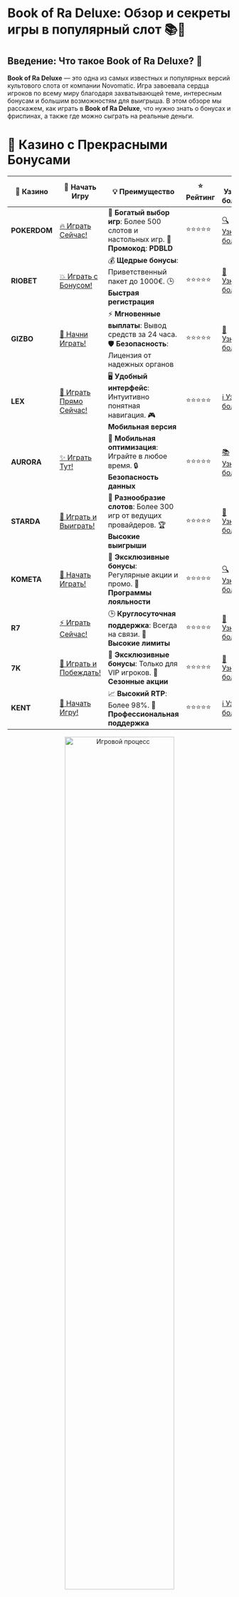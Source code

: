 # **Book of Ra Deluxe: Обзор и секреты игры в популярный слот** 📚💎

## Введение: Что такое **Book of Ra Deluxe**? 🤔

**Book of Ra Deluxe** — это одна из самых известных и популярных версий культового слота от компании Novomatic. Игра завоевала сердца игроков по всему миру благодаря захватывающей теме, интересным бонусам и большим возможностям для выигрыша. В этом обзоре мы расскажем, как играть в **Book of Ra Deluxe**, что нужно знать о бонусах и фриспинах, а также где можно сыграть на реальные деньги.

# 🌟 Казино с Прекрасными Бонусами

| 🎲 **Казино** | 🔗 **Начать Игру** | 💡 **Преимущество** | ⭐ **Рейтинг** | 🔗 **Узнать больше** | 🆕 **Новая информация** |
|--------------|---------------------|---------------------|----------------|----------------------|-------------------------|
| **POKERDOM**  | [🔥 Играть Сейчас!](https://brandplay.link/4k77v2yx) | 🎉 **Богатый выбор игр**: Более 500 слотов и настольных игр. 🎁 **Промокод**: **PDBLD** | ⭐⭐⭐⭐⭐ | [🔍 Узнать больше](https://brandplay.link/4k77v2yx) | 🏆 **Победители турниров** получают эксклюзивные подарки! |
| **RIOBET**    | [💥 Играть с Бонусом!](https://brandplay.link/7xBLTPyj) | 💰 **Щедрые бонусы**: Приветственный пакет до 1000€. 🕒 **Быстрая регистрация** | ⭐⭐⭐⭐⭐ | [📖 Узнать больше](https://brandplay.link/7xBLTPyj) | 💬 **Поддержка 24/7** для комфортной игры в любое время! |
| **GIZBO**     | [🚀 Начни Играть!](https://brandplay.link/bprXw4YV) | ⚡ **Мгновенные выплаты**: Вывод средств за 24 часа. 🛡️ **Безопасность**: Лицензия от надежных органов | ⭐⭐⭐⭐⭐ | [📝 Узнать больше](https://brandplay.link/bprXw4YV) | 🔒 **SSL-шифрование** для максимальной безопасности данных игроков. |
| **LEX**       | [💎 Играть Прямо Сейчас!](https://brandplay.link/zW4hdDFV) | 🖥️ **Удобный интерфейс**: Интуитивно понятная навигация. 🎮 **Мобильная версия** | ⭐⭐⭐⭐⭐ | [ℹ️ Узнать больше](https://brandplay.link/zW4hdDFV) | 📱 **Поддержка всех мобильных устройств** для удобства игры в любом месте. |
| **AURORA**    | [✨ Играть Тут!](https://10trafic-stat2.com/click/668546556bcc6313411604bd/6766/13032/subaccount) | 📱 **Мобильная оптимизация**: Играйте в любое время. 🔒 **Безопасность данных** | ⭐⭐⭐⭐⭐ | [📚 Узнать больше](https://10trafic-stat2.com/click/668546556bcc6313411604bd/6766/13032/subaccount) | 🌍 **Международная лицензия** на деятельность в разных странах. |
| **STARDА**    | [🎉 Играть и Выиграть!](https://brandplay.link/fB7xwRFL) | 🎰 **Разнообразие слотов**: Более 300 игр от ведущих провайдеров. 🏆 **Высокие выигрыши** | ⭐⭐⭐⭐⭐ | [🔎 Узнать больше](https://brandplay.link/fB7xwRFL) | 🎉 **Ежемесячные турниры** с крупными призами! |
| **KOMETA**    | [🎁 Начать Играть!](https://brandplay.link/8ZymQJV8) | 🎁 **Эксклюзивные бонусы**: Регулярные акции и промо. 🔄 **Программы лояльности** | ⭐⭐⭐⭐⭐ | [🔍 Узнать больше](https://brandplay.link/8ZymQJV8) | 🌟 **Персонализированные предложения** для долгосрочных игроков. |
| **R7**        | [⚡ Играть Сейчас!](https://brandplay.link/bMd3Yjsw) | 🕒 **Круглосуточная поддержка**: Всегда на связи. 💸 **Высокие лимиты** | ⭐⭐⭐⭐⭐ | [📖 Узнать больше](https://brandplay.link/bMd3Yjsw) | 🎯 **Рейтинг игроков** для лучших участников. |
| **7K**        | [🎯 Играть и Побеждать!](https://brandplay.link/BvQyFShp) | 🌟 **Эксклюзивные бонусы**: Только для VIP игроков. 🎉 **Сезонные акции** | ⭐⭐⭐⭐⭐ | [📝 Узнать больше](https://brandplay.link/BvQyFShp) | 🥇 **Особые привилегии** для постоянных игроков. |
| **KENT**      | [🔑 Начать Игру!](https://brandplay.link/Fv2WP3js) | 📈 **Высокий RTP**: Более 98%. 💼 **Профессиональная поддержка** | ⭐⭐⭐⭐⭐ | [ℹ️ Узнать больше](https://brandplay.link/Fv2WP3js) | 💬 **Поддержка на нескольких языках** для удобства игроков. |

<div align="center"> <img src="https://i.pinimg.com/originals/1d/b3/25/1db325483acbe642c6d4e6fdd73a4988.gif" alt="Игровой процесс" width="70%"> </div>
---

# 🚀 Быстрые Выигрыши и Поддержка

| 🎲 **Казино** | 🔗 **Начать Игру** | 💡 **Преимущество** | ⭐ **Рейтинг** | 🔗 **Узнать больше** | 🆕 **Новая информация** |
|--------------|---------------------|---------------------|----------------|----------------------|-------------------------|
| **GAMA**      | [🎯 Играть Прямо Сейчас!](https://brandplay.link/j6NMKsDz) | 🔍 **Интуитивный интерфейс**: Легкость использования. 🏅 **Престижные турниры** | ⭐⭐⭐⭐☆ | [🔎 Узнать больше](https://brandplay.link/j6NMKsDz) | 🏆 **Турниры с большими призами** каждый месяц. |
| **ONION**     | [💥 Играть и Выигрывать!](https://brandplay.link/zBGRVpQ9) | 🤑 **Низкие ставки**: Идеально для начинающих. 🔄 **Быстрые выводы** | ⭐⭐⭐⭐☆ | [🔍 Узнать больше](https://brandplay.link/zBGRVpQ9) | 🎮 **Казино для новичков** с простыми правилами. |
| **ЧЕМПИОН**   | [🏅 Играть в Турнире!](https://temon-gter.cfd/go/lRq?p80412p304504pcc44t17455) | 🏅 **Лояльная программа**: Награды за активность. 🎁 **Ежемесячные бонусы** | ⭐⭐⭐⭐☆ | [📖 Узнать больше](https://temon-gter.cfd/go/lRq?p80412p304504pcc44t17455) | 🥇 **Турниры и лояльность** — каждый шаг вознаграждается. |
| **VAVADA**    | [🚀 Играть Без Ожидания!](https://vavadapartner.pro/?promo=ea5c9275-6854-4505-94fc-95ab18221945-linkb2) | 🚀 **Быстрая регистрация**: Начните играть мгновенно. 🔐 **Безопасные транзакции** | ⭐⭐⭐⭐☆ | [📝 Узнать больше](https://vavadapartner.pro/?promo=ea5c9275-6854-4505-94fc-95ab18221945-linkb2) | 🏆 **Программа для новых игроков** с бонусами за регистрацию. |
| **FRIENDS**   | [🎉 Играть и Развлекаться!](https://gofriends.mba/linkb2) | 🤝 **Социальные игры**: Играйте с друзьями. 🌐 **Мультиплатформенность** | ⭐⭐⭐⭐☆ | [ℹ️ Узнать больше](https://gofriends.mba/linkb2) | 🎮 **Играйте с друзьями** и зарабатывайте бонусы за совместные действия. |
| **1WIN**      | [⚡ Играть и Выигрывать!](https://brandplay.link/smXVpBbG) | 🏆 **Спортивные ставки**: Широкий выбор видов спорта. 💵 **Высокие коэффициенты** | ⭐⭐⭐⭐☆ | [📚 Узнать больше](https://brandplay.link/smXVpBbG) | ⚽ **Бонусы на спортивные ставки** для активных игроков. |
| **DRIP**      | [💥 Играть Сразу!](https://drp-ircp01.com/c07e6a3db) | 🌐 **Инновационные игры**: Новейшие игровые технологии. 🛡️ **Высокая безопасность** | ⭐⭐⭐⭐☆ | [🔎 Узнать больше](https://drp-ircp01.com/c07e6a3db) | 🔧 **Инновационные функции** для удобства игры. |
| **JOYCASINO** | [🎰 Играть И Побеждать!](https://rpc30.call2me.pro/?/ru/registration?apkpop=0&partner=p24970p3291217pc98f) | 🎁 **Приятные бонусы**: Ежедневные акции и подарки. 🕹️ **Разнообразие игр** | ⭐⭐⭐⭐☆ | [🔍 Узнать больше](https://rpc30.call2me.pro/?/ru/registration?apkpop=0&partner=p24970p3291217pc98f) | 🎉 **Щедрые фриспины** для новых игроков. |
| **PLAYFORTUNA** | [🔥 Играть С Бонусом!](https://fortunapromo.net/alt/playfortuna/registration?0dc4a9362a71feb7e3f165fb8e766f70) | 🎉 **Регулярные акции**: Бонусы, фриспины и многое другое. 🏅 **Турниры** | ⭐⭐⭐⭐☆ | [📚 Узнать больше](https://fortunapromo.net/alt/playfortuna/registration?0dc4a9362a71feb7e3f165fb8e766f70) | 🎯 **Выгодные предложения** на популярные игры. |
| **SYKAA**     | [💸 Играть Сейчас!](https://s-two-way.com/?source=linkb2&pid=30697) | 💸 **Доступные ставки**: Идеально для новичков. 🎁 **Щедрые бонусы** | ⭐⭐⭐⭐☆ | [🔍 Узнать больше](https://s-two-way.com/?source=linkb2&pid=30697) | 💥 **Акции с большими бонусами** для новичков и опытных игроков. |

<div align="center"> <img src="https://schaeffers-cdn.s3.amazonaws.com/images/default-source/schaeffers-cdn-images/default-images/sectors/bigstock-casino-gambling-concept-with-f-369012793.jpg?sfvrsn=493ad806_4" alt="Игровой процесс" width="70%"> </div>
---

# 💸 Казино с Привлекательными Программами Лояльности

| 🎲 **Казино** | 🔗 **Начать Игру** | 💡 **Преимущество** | ⭐ **Рейтинг** | 🔗 **Узнать больше** | 🆕 **Новая информация** |
|--------------|---------------------|---------------------|----------------|----------------------|-------------------------|
| **KOMETA**    | [🎯 Начни Играть!](https://brandplay.link/8ZymQJV8) | 🎁 **Эксклюзивные бонусы**: Регулярные акции и промо. 🔄 **Программы лояльности** | ⭐⭐⭐⭐⭐ | [🔍 Узнать больше](https://brandplay.link/8ZymQJV8) | 🌟 **Персонализированные предложения** для долгосрочных игроков. |
| **1Xslots**   | [🏅 Играть Прямо Сейчас!](https://brandplay.link/hSB1khtr) | 🎉 **Множество акций**: Еженедельные бонусы и турниры. 🛡️ **Безопасность** | ⭐⭐⭐⭐⭐ | [📚 Узнать больше](https://brandplay.link/hSB1khtr) | 🏅 **Награды за активность**: участники программы лояльности получают специальные привилегии. |
| **R7**        | [🚀 Играть Сейчас!](https://brandplay.link/bMd3Yjsw) | 🕒 **Круглосуточная поддержка**: Всегда на связи. 💸 **Высокие лимиты** | ⭐⭐⭐⭐⭐ | [📖 Узнать больше](https://brandplay.link/bMd3Yjsw) | 💬 **VIP-поддержка** для постоянных игроков с приоритетом. |

<div align="center"> <img src="https://i.pinimg.com/originals/1d/b3/25/1db325483acbe642c6d4e6fdd73a4988.gif" alt="Игровой процесс" width="70%"> </div>
---

---

## Основные характеристики **Book of Ra Deluxe** 🎰

### 1. **Тема и визуальный стиль** 🌍

**Book of Ra Deluxe** перенесет вас в мир Древнего Египта, где вы будете искать сокровища и разгадки древних тайн. Визуальный стиль игры погружает в атмосферу приключений, а символы, такие как книги, фараоны и драгоценности, добавляют игре таинственности.

### 2. **Символы игры** 🏺

- **Книга Ра** — это символ Wild и Scatter. Она может заменять другие символы для формирования выигрышных комбинаций и активировать фриспины.
- **Фараон** — самый ценный символ, который принесет вам большие выигрыши, если выпадет на активной линии.
- **Письменности и древние артефакты** — символы, которые также могут дать хорошие выплаты при выпадении на линии.

### 3. **Ставки и линии выплат** 💸

- **Коэффициенты выплат** варьируются в зависимости от символов и их сочетаний. Наибольший выигрыш принесет комбинация из 5 символов Фараона.
- **Количество линий выплат** в **Book of Ra Deluxe** составляет 10, что дает игрокам больше возможностей для создания выигрышных комбинаций.
- Минимальная ставка может быть достаточно низкой, а максимальная ставка позволяет выиграть по-настоящему крупные суммы.

---

## Бонусные функции **Book of Ra Deluxe** 🎁

### 1. **Бонусные фриспины (Free Spins)** 🔄

- Активировать фриспины можно, если вам выпадет хотя бы три символа **Книги Ра** на экране. Это дает вам 10 бесплатных вращений.
- Во время фриспинов активируется специальный символ, который расширяется на весь барабан и может привести к крупным выплатам. Этот символ выбирается случайным образом в начале бонусного раунда.

### 2. **Функция Gamble (Риск-игра)** 💥

После каждого выигрышного вращения у вас есть возможность удвоить свой выигрыш, приняв участие в риск-игре. Суть этой функции заключается в том, чтобы угадать цвет карты, которая выпадет. Если вы угадаете, ваш выигрыш удваивается. Однако будьте осторожны, так как неправильный выбор приведет к потере всей суммы.

---

## Как играть в **Book of Ra Deluxe**? 🎮

### 1. **Выберите размер ставки** 💵

Перед тем как начать играть, выберите размер своей ставки на каждом из 10 линий выплат. Вы можете настроить размер ставки в диапазоне, который подходит вашему бюджету. Стартовая ставка обычно начинается с 0.10, и можно увеличить её до более значительных сумм.

### 2. **Запустите вращения** 🔄

Нажмите кнопку вращения и ждите, пока барабаны остановятся. С каждой новой комбинацией символов вы будете получать выплаты в зависимости от того, какие символы выпадут на линии.

### 3. **Используйте стратегию** 🎯

Хотя **Book of Ra Deluxe** — это в первую очередь игра на удачу, важно грамотно управлять своим бюджетом. Если вам повезло выиграть на фриспинах, лучше фиксировать прибыль и не рисковать всем.

---

## Где играть в **Book of Ra Deluxe** на реальные деньги? 🎰

Если вы хотите сыграть в **Book of Ra Deluxe** на реальные деньги, вот несколько проверенных онлайн-казино:

- **Pokerdom** — предлагает **Book of Ra Deluxe** среди большого выбора других популярных слотов. Это лицензированное казино с отличной репутацией.
- **Riobet** — казино, которое имеет в своем арсенале множество слотов, включая **Book of Ra Deluxe**, а также различные бонусы для новых игроков.
- **Gizbo** — здесь вы найдете не только этот слот, но и большое количество других игр с интересными условиями для игры на деньги.
- **LEX** — казино, которое гарантирует безопасность ваших транзакций и предлагает **Book of Ra Deluxe** с бонусами и фриспинами.

---

## Заключение: Почему стоит сыграть в **Book of Ra Deluxe**? 🎯

**Book of Ra Deluxe** — это слот, который идеально подходит как для новичков, так и для опытных игроков. Он сочетает в себе увлекательную тему, высокие шансы на выигрыш и увлекательные бонусные функции. С помощью фриспинов и возможности удвоить свой выигрыш в риск-игре, вы можете получить значительные выплаты. Играйте ответственно и получайте удовольствие от каждого вращения!

---

## Часто задаваемые вопросы (FAQ) ❓

### 1. **Какие символы в **Book of Ra Deluxe** самые прибыльные?** 💰
Самым прибыльным символом является **Фараон**, который принесет вам большие выплаты, если выпадет на активной линии.

### 2. **Как активировать бонусные фриспины?** 🔄
Для активации фриспинов нужно, чтобы на экране одновременно выпало 3 или больше символов **Книги Ра**.

### 3. **Можно ли играть в **Book of Ra Deluxe** бесплатно?** 🎮
Да, многие онлайн-казино предлагают демо-версию **Book of Ra Deluxe**, в которой можно играть бесплатно, без риска потери реальных денег.

---

Играйте в **Book of Ra Deluxe**, наслаждайтесь атмосферой Древнего Египта и открывайте для себя захватывающие возможности для выигрыша! 📚💎
